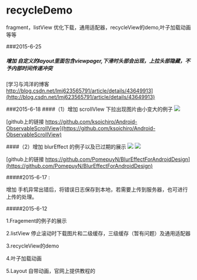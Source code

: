 # recycleDemo
 fragment，listView 优化下载，通用适配器，recycleView的demo,叶子加载动画等等

###2015-6-25
##### 增加 自定义的layout里面包含viewpager,下滑时头部会出现，上拉头部隐藏，不予内部时间传递冲突
 [学习与鸿洋的博客 http://blog.csdn.net/lmj623565791/article/details/43649913](http://blog.csdn.net/lmj623565791/article/details/43649913)

###2015-6-18
####（1）增加 scrollVIew 下拉出现图片由小变大的例子
 ![](http://a2.qpic.cn/psb?/V13Kv6ef3CGcA0/5UpsAb4X8USVnpfZCIOxgoLzU3Uk4MMlqR1FCbKlhmI!/b/dCgAAAAAAAAA&bo=6QC8AQAAAAAC*48!&rf=viewer_4)

 [github上的链接 https://github.com/ksoichiro/Android-ObservableScrollView](https://github.com/ksoichiro/Android-ObservableScrollView)


####（2）增加 blurEffect 的例子以及已过期的展示
 ![](http://a2.qpic.cn/psb?/V13Kv6ef3CGcA0/66LsNhNYXMtFf0rSJcQnakuR.iUrbBNAj*YyxzVGGLs!/b/dCIAAAAAAAAA&bo=6QC8AQAAAAAC*48!&rf=viewer_4)
 ![](http://a2.qpic.cn/psb?/V13Kv6ef3CGcA0/tVV9dPtXO4MiUrvVlbaTpuyhUsucFSDz8GKS8vkth18!/b/dBYAAAAAAAAA&bo=MgJPAQAAAAADB1w!&rf=viewer_4&t=5)

 [github上的链接 https://github.com/PomepuyN/BlurEffectForAndroidDesign](https://github.com/PomepuyN/BlurEffectForAndroidDesign)

#####2015-6-17 :

 增加 手机异常出错后，将错误日志保存到本地，若需要上传到服务器，也可进行上传的处理。

#####2015-6-12

 1.Fragement的例子的展示

 2.listView 停止滚动时下载图片和二级缓存，三级缓存（暂有问题）及通用适配器

 3.recycleView的demo

 4.叶子加载动画

 5.Layout 自带动画，官网上提供教程的
